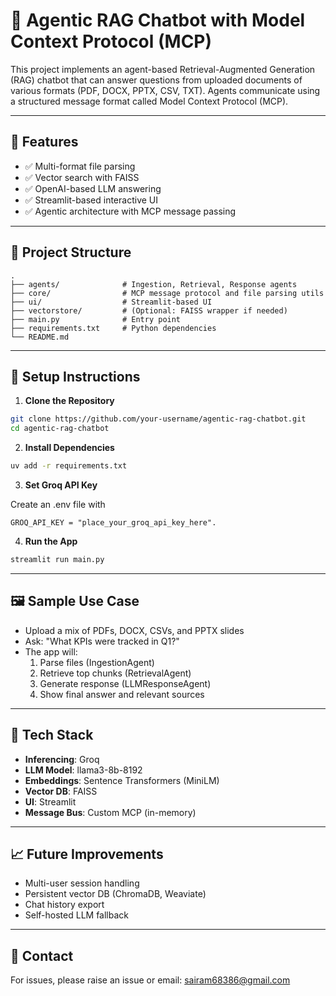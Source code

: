 # 🧠 Agentic RAG Chatbot with Model Context Protocol (MCP)

This project implements an agent-based Retrieval-Augmented Generation (RAG) chatbot that can answer questions from uploaded documents of various formats (PDF, DOCX, PPTX, CSV, TXT). Agents communicate using a structured message format called Model Context Protocol (MCP).

---

## 🚀 Features

- ✅ Multi-format file parsing
- ✅ Vector search with FAISS
- ✅ OpenAI-based LLM answering
- ✅ Streamlit-based interactive UI
- ✅ Agentic architecture with MCP message passing

---

## 📁 Project Structure
```
.
├── agents/              # Ingestion, Retrieval, Response agents
├── core/                # MCP message protocol and file parsing utils
├── ui/                  # Streamlit-based UI
├── vectorstore/         # (Optional: FAISS wrapper if needed)
├── main.py              # Entry point
├── requirements.txt     # Python dependencies
└── README.md
```

---

## 🧪 Setup Instructions

1. **Clone the Repository**
```bash
git clone https://github.com/your-username/agentic-rag-chatbot.git
cd agentic-rag-chatbot
```

2. **Install Dependencies**
```bash
uv add -r requirements.txt
```

3. **Set Groq API Key**

   
Create an .env file with 
```
GROQ_API_KEY = "place_your_groq_api_key_here".
```

4. **Run the App**
```bash
streamlit run main.py
```

---

## 🖼 Sample Use Case
- Upload a mix of PDFs, DOCX, CSVs, and PPTX slides
- Ask: "What KPIs were tracked in Q1?"
- The app will:
  1. Parse files (IngestionAgent)
  2. Retrieve top chunks (RetrievalAgent)
  3. Generate response (LLMResponseAgent)
  4. Show final answer and relevant sources

---

## 📌 Tech Stack
- **Inferencing**: Groq
- **LLM Model**: llama3-8b-8192
- **Embeddings**: Sentence Transformers (MiniLM)
- **Vector DB**: FAISS
- **UI**: Streamlit
- **Message Bus**: Custom MCP (in-memory)

---

## 📈 Future Improvements
- Multi-user session handling
- Persistent vector DB (ChromaDB, Weaviate)
- Chat history export
- Self-hosted LLM fallback

---

## 📮 Contact
For issues, please raise an issue or email: sairam68386@gmail.com
